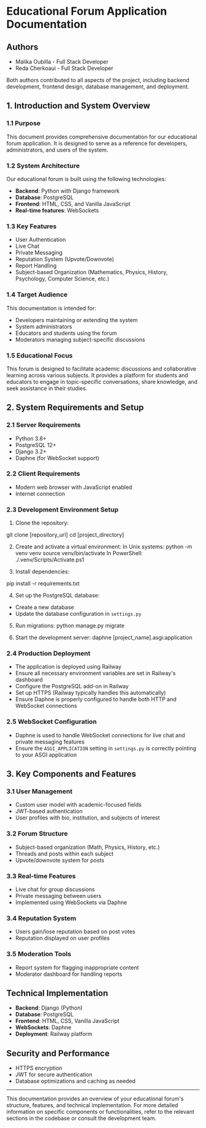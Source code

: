 # Educational Forum Application Documentation

## Authors

- Malika Oubilla - Full Stack Developer
- Reda Cherkoaui - Full Stack Developer

Both authors contributed to all aspects of the project, including backend development, frontend design, database management, and deployment.

## 1. Introduction and System Overview

### 1.1 Purpose

This document provides comprehensive documentation for our educational forum application. It is designed to serve as a reference for developers, administrators, and users of the system.

### 1.2 System Architecture

Our educational forum is built using the following technologies:

- **Backend**: Python with Django framework
- **Database**: PostgreSQL
- **Frontend**: HTML, CSS, and Vanilla JavaScript
- **Real-time features**: WebSockets

### 1.3 Key Features

- User Authentication
- Live Chat
- Private Messaging
- Reputation System (Upvote/Downvote)
- Report Handling
- Subject-based Organization (Mathematics, Physics, History, Psychology, Computer Science, etc.)

### 1.4 Target Audience

This documentation is intended for:

- Developers maintaining or extending the system
- System administrators
- Educators and students using the forum
- Moderators managing subject-specific discussions

### 1.5 Educational Focus

This forum is designed to facilitate academic discussions and collaborative learning across various subjects. It provides a platform for students and educators to engage in topic-specific conversations, share knowledge, and seek assistance in their studies.

## 2. System Requirements and Setup

### 2.1 Server Requirements

- Python 3.8+
- PostgreSQL 12+
- Django 3.2+
- Daphne (for WebSocket support)

### 2.2 Client Requirements

- Modern web browser with JavaScript enabled
- Internet connection

### 2.3 Development Environment Setup

1. Clone the repository:

  git clone [repository_url]
  cd [project_directory]

2. Create and activate a virtual environment:
In Unix systems:
  python -m venv venv
  source venv/bin/activate
In PowerShell:
  ./.venv/Scripts/Activate.ps1

3. Install dependencies:
  
  pip install -r requirements.txt

4. Set up the PostgreSQL database:
- Create a new database
- Update the database configuration in `settings.py`

5. Run migrations:
  python manage.py migrate

6. Start the development server:
  daphne [project_name].asgi:application

### 2.4 Production Deployment

- The application is deployed using Railway
- Ensure all necessary environment variables are set in Railway's dashboard
- Configure the PostgreSQL add-on in Railway
- Set up HTTPS (Railway typically handles this automatically)
- Ensure Daphne is properly configured to handle both HTTP and WebSocket connections

### 2.5 WebSocket Configuration

- Daphne is used to handle WebSocket connections for live chat and private messaging features
- Ensure the `ASGI_APPLICATION` setting in `settings.py` is correctly pointing to your ASGI application

## 3. Key Components and Features

### 3.1 User Management

- Custom user model with academic-focused fields
- JWT-based authentication
- User profiles with bio, institution, and subjects of interest

### 3.2 Forum Structure

- Subject-based organization (Math, Physics, History, etc.)
- Threads and posts within each subject
- Upvote/downvote system for posts

### 3.3 Real-time Features

- Live chat for group discussions
- Private messaging between users
- Implemented using WebSockets via Daphne

### 3.4 Reputation System

- Users gain/lose reputation based on post votes
- Reputation displayed on user profiles

### 3.5 Moderation Tools

- Report system for flagging inappropriate content
- Moderator dashboard for handling reports

## Technical Implementation

- **Backend**: Django (Python)
- **Database**: PostgreSQL
- **Frontend**: HTML, CSS, Vanilla JavaScript
- **WebSockets**: Daphne
- **Deployment**: Railway platform

## Security and Performance

- HTTPS encryption
- JWT for secure authentication
- Database optimizations and caching as needed

---

This documentation provides an overview of your educational forum's structure, features, and technical implementation. For more detailed information on specific components or functionalities, refer to the relevant sections in the codebase or consult the development team.